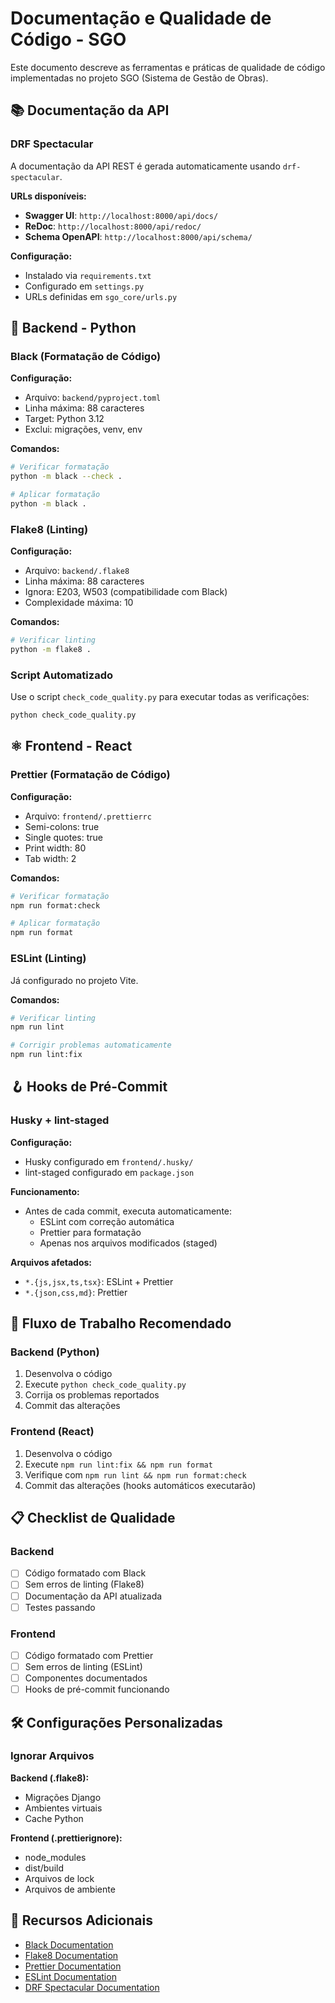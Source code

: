 # Documentação e Qualidade de Código - SGO

Este documento descreve as ferramentas e práticas de qualidade de código implementadas no projeto SGO (Sistema de Gestão de Obras).

## 📚 Documentação da API

### DRF Spectacular

A documentação da API REST é gerada automaticamente usando `drf-spectacular`.

**URLs disponíveis:**
- **Swagger UI**: `http://localhost:8000/api/docs/`
- **ReDoc**: `http://localhost:8000/api/redoc/`
- **Schema OpenAPI**: `http://localhost:8000/api/schema/`

**Configuração:**
- Instalado via `requirements.txt`
- Configurado em `settings.py`
- URLs definidas em `sgo_core/urls.py`

## 🐍 Backend - Python

### Black (Formatação de Código)

**Configuração:**
- Arquivo: `backend/pyproject.toml`
- Linha máxima: 88 caracteres
- Target: Python 3.12
- Exclui: migrações, venv, env

**Comandos:**
```bash
# Verificar formatação
python -m black --check .

# Aplicar formatação
python -m black .
```

### Flake8 (Linting)

**Configuração:**
- Arquivo: `backend/.flake8`
- Linha máxima: 88 caracteres
- Ignora: E203, W503 (compatibilidade com Black)
- Complexidade máxima: 10

**Comandos:**
```bash
# Verificar linting
python -m flake8 .
```

### Script Automatizado

Use o script `check_code_quality.py` para executar todas as verificações:

```bash
python check_code_quality.py
```

## ⚛️ Frontend - React

### Prettier (Formatação de Código)

**Configuração:**
- Arquivo: `frontend/.prettierrc`
- Semi-colons: true
- Single quotes: true
- Print width: 80
- Tab width: 2

**Comandos:**
```bash
# Verificar formatação
npm run format:check

# Aplicar formatação
npm run format
```

### ESLint (Linting)

Já configurado no projeto Vite.

**Comandos:**
```bash
# Verificar linting
npm run lint

# Corrigir problemas automaticamente
npm run lint:fix
```

## 🪝 Hooks de Pré-Commit

### Husky + lint-staged

**Configuração:**
- Husky configurado em `frontend/.husky/`
- lint-staged configurado em `package.json`

**Funcionamento:**
- Antes de cada commit, executa automaticamente:
  - ESLint com correção automática
  - Prettier para formatação
  - Apenas nos arquivos modificados (staged)

**Arquivos afetados:**
- `*.{js,jsx,ts,tsx}`: ESLint + Prettier
- `*.{json,css,md}`: Prettier

## 🚀 Fluxo de Trabalho Recomendado

### Backend (Python)
1. Desenvolva o código
2. Execute `python check_code_quality.py`
3. Corrija os problemas reportados
4. Commit das alterações

### Frontend (React)
1. Desenvolva o código
2. Execute `npm run lint:fix && npm run format`
3. Verifique com `npm run lint && npm run format:check`
4. Commit das alterações (hooks automáticos executarão)

## 📋 Checklist de Qualidade

### Backend
- [ ] Código formatado com Black
- [ ] Sem erros de linting (Flake8)
- [ ] Documentação da API atualizada
- [ ] Testes passando

### Frontend
- [ ] Código formatado com Prettier
- [ ] Sem erros de linting (ESLint)
- [ ] Componentes documentados
- [ ] Hooks de pré-commit funcionando

## 🛠️ Configurações Personalizadas

### Ignorar Arquivos

**Backend (.flake8):**
- Migrações Django
- Ambientes virtuais
- Cache Python

**Frontend (.prettierignore):**
- node_modules
- dist/build
- Arquivos de lock
- Arquivos de ambiente

## 📖 Recursos Adicionais

- [Black Documentation](https://black.readthedocs.io/)
- [Flake8 Documentation](https://flake8.pycqa.org/)
- [Prettier Documentation](https://prettier.io/docs/)
- [ESLint Documentation](https://eslint.org/docs/)
- [DRF Spectacular Documentation](https://drf-spectacular.readthedocs.io/)